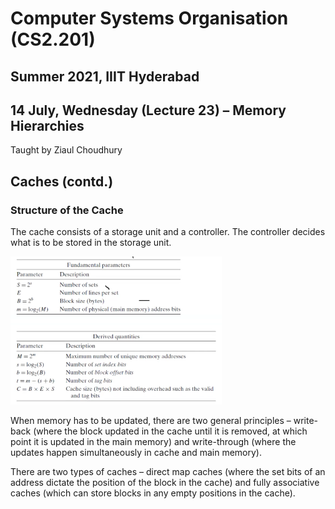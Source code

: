 # Computer Systems Organisation (CS2.201)
## Summer 2021, IIIT Hyderabad
## 14 July, Wednesday (Lecture 23) – Memory Hierarchies

Taught by Ziaul Choudhury

## Caches (contd.)
### Structure of the Cache
The cache consists of a storage unit and a controller. The controller decides what is to be stored in the storage unit.  

![Cache Parameters](params.png)

When memory has to be updated, there are two general principles – write-back (where the block updated in the cache until it is removed, at which point it is updated in the main memory) and write-through (where the updates happen simultaneously in cache and main memory).  

There are two types of caches – direct map caches (where the set bits of an address dictate the position of the block in the cache) and fully associative caches (which can store blocks in any empty positions in the cache).
